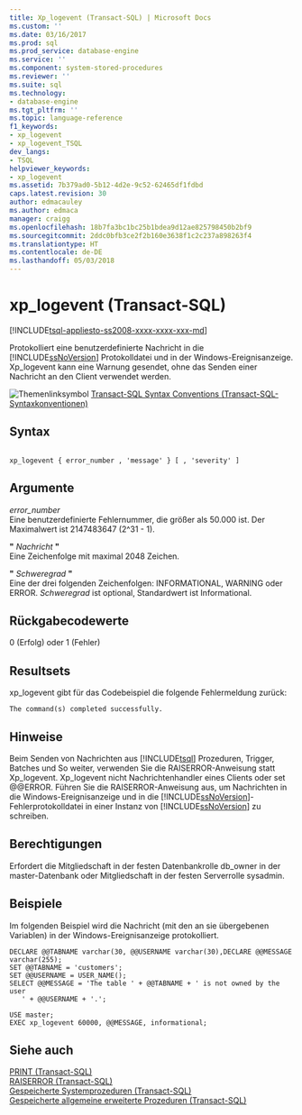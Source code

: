 ```yaml
---
title: Xp_logevent (Transact-SQL) | Microsoft Docs
ms.custom: ''
ms.date: 03/16/2017
ms.prod: sql
ms.prod_service: database-engine
ms.service: ''
ms.component: system-stored-procedures
ms.reviewer: ''
ms.suite: sql
ms.technology:
- database-engine
ms.tgt_pltfrm: ''
ms.topic: language-reference
f1_keywords:
- xp_logevent
- xp_logevent_TSQL
dev_langs:
- TSQL
helpviewer_keywords:
- xp_logevent
ms.assetid: 7b379ad0-5b12-4d2e-9c52-62465df1fdbd
caps.latest.revision: 30
author: edmacauley
ms.author: edmaca
manager: craigg
ms.openlocfilehash: 18b7fa3bc1bc25b1bdea9d12ae825798450b2bf9
ms.sourcegitcommit: 2ddc0bfb3ce2f2b160e3638f1c2c237a898263f4
ms.translationtype: HT
ms.contentlocale: de-DE
ms.lasthandoff: 05/03/2018
---
```

# <a name="xplogevent-transact-sql"></a>xp_logevent (Transact-SQL)
[!INCLUDE[tsql-appliesto-ss2008-xxxx-xxxx-xxx-md](../../includes/tsql-appliesto-ss2008-xxxx-xxxx-xxx-md.md)]

  Protokolliert eine benutzerdefinierte Nachricht in die [!INCLUDE[ssNoVersion](../../includes/ssnoversion-md.md)] Protokolldatei und in der Windows-Ereignisanzeige. Xp_logevent kann eine Warnung gesendet, ohne das Senden einer Nachricht an den Client verwendet werden.  
  
 ![Themenlinksymbol](../../database-engine/configure-windows/media/topic-link.gif "Topic link icon") [Transact-SQL Syntax Conventions (Transact-SQL-Syntaxkonventionen)](../../t-sql/language-elements/transact-sql-syntax-conventions-transact-sql.md)  
  
## <a name="syntax"></a>Syntax  
  
```  
  
xp_logevent { error_number , 'message' } [ , 'severity' ]  
```  
  
## <a name="arguments"></a>Argumente  
 *error_number*  
 Eine benutzerdefinierte Fehlernummer, die größer als 50.000 ist. Der Maximalwert ist 2147483647 (2^31 - 1).  
  
 **"** *Nachricht* **"**  
 Eine Zeichenfolge mit maximal 2048 Zeichen.  
  
 **"** *Schweregrad* **"**  
 Eine der drei folgenden Zeichenfolgen: INFORMATIONAL, WARNING oder ERROR. *Schweregrad* ist optional, Standardwert ist Informational.  
  
## <a name="return-code-values"></a>Rückgabecodewerte  
 0 (Erfolg) oder 1 (Fehler)  
  
## <a name="result-sets"></a>Resultsets  
 xp_logevent gibt für das Codebeispiel die folgende Fehlermeldung zurück:  
  
 `The command(s) completed successfully.`  
  
## <a name="remarks"></a>Hinweise  
 Beim Senden von Nachrichten aus [!INCLUDE[tsql](../../includes/tsql-md.md)] Prozeduren, Trigger, Batches und So weiter, verwenden Sie die RAISERROR-Anweisung statt Xp_logevent. Xp_logevent nicht Nachrichtenhandler eines Clients oder set @@ERROR. Führen Sie die RAISERROR-Anweisung aus, um Nachrichten in die Windows-Ereignisanzeige und in die [!INCLUDE[ssNoVersion](../../includes/ssnoversion-md.md)]-Fehlerprotokolldatei in einer Instanz von [!INCLUDE[ssNoVersion](../../includes/ssnoversion-md.md)] zu schreiben.  
  
## <a name="permissions"></a>Berechtigungen  
 Erfordert die Mitgliedschaft in der festen Datenbankrolle db_owner in der master-Datenbank oder Mitgliedschaft in der festen Serverrolle sysadmin.  
  
## <a name="examples"></a>Beispiele  
 Im folgenden Beispiel wird die Nachricht (mit den an sie übergebenen Variablen) in der Windows-Ereignisanzeige protokolliert.  
  
```  
DECLARE @@TABNAME varchar(30, @@USERNAME varchar(30),DECLARE @@MESSAGE varchar(255);  
SET @@TABNAME = 'customers';  
SET @@USERNAME = USER_NAME();  
SELECT @@MESSAGE = 'The table ' + @@TABNAME + ' is not owned by the user   
   ' + @@USERNAME + '.';  
  
USE master;  
EXEC xp_logevent 60000, @@MESSAGE, informational;  
```  
  
## <a name="see-also"></a>Siehe auch  
 [PRINT &#40;Transact-SQL&#41;](../../t-sql/language-elements/print-transact-sql.md)   
 [RAISERROR &#40;Transact-SQL&#41;](../../t-sql/language-elements/raiserror-transact-sql.md)   
 [Gespeicherte Systemprozeduren &#40;Transact-SQL&#41;](../../relational-databases/system-stored-procedures/system-stored-procedures-transact-sql.md)   
 [Gespeicherte allgemeine erweiterte Prozeduren &#40;Transact-SQL&#41;](../../relational-databases/system-stored-procedures/general-extended-stored-procedures-transact-sql.md)  
  
  
